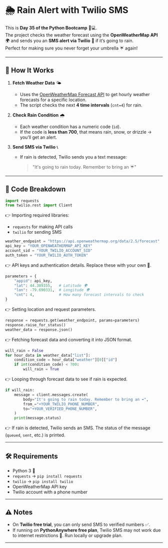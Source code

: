 # 🌦️ Rain Alert with Twilio SMS

This is **Day 35 of the Python Bootcamp** 🐍💻.  
The project checks the weather forecast using the **OpenWeatherMap API** 🌍 and sends you an **SMS alert via Twilio** 📲 if it’s going to rain.  
Perfect for making sure you never forget your umbrella ☔ again!

---

## 🚀 How It Works

1. **Fetch Weather Data** 🌤️

   - Uses the [OpenWeatherMap Forecast API](https://openweathermap.org/forecast5) to get hourly weather forecasts for a specific location.
   - The script checks the next **4 time intervals** (`cnt=4`) for rain.

2. **Check Rain Condition** 🌧️

   - Each weather condition has a numeric code (`id`).
   - If the code is **less than 700**, that means rain, snow, or drizzle → you’ll get an alert.

3. **Send SMS via Twilio** 📞
   - If rain is detected, Twilio sends you a text message:
     > "It's going to rain today. Remember to bring an ☔"

---

## 📂 Code Breakdown

```python
import requests
from twilio.rest import Client
```

👉 Importing required libraries:

- `requests` for making API calls
- `twilio` for sending SMS

```python
weather_endpoint = "https://api.openweathermap.org/data/2.5/forecast"
api_key = "YOUR_OPENWEATHERMAP_API_KEY"
account_sid = "YOUR_TWILIO_ACCOUNT_SID"
auth_token = "YOUR_TWILIO_AUTH_TOKEN"
```

👉 API keys and authentication details. Replace these with your own 🔑.

```python
parameters = {
    "appid": api_key,
    "lat": 44.389355,   # Latitude 🌍
    "lon": -79.690331,  # Longitude 🌍
    "cnt": 4,           # How many forecast intervals to check
}
```

👉 Setting location and request parameters.

```python
response = requests.get(weather_endpoint, params=parameters)
response.raise_for_status()
weather_data = response.json()
```

👉 Fetching forecast data and converting it into JSON format.

```python
will_rain = False
for hour_data in weather_data["list"]:
    condition_code = hour_data["weather"][0]["id"]
    if int(condition_code) < 700:
        will_rain = True
```

👉 Looping through forecast data to see if rain is expected.

```python
if will_rain:
    message = client.messages.create(
        body="It's going to rain today. Remember to bring an ☔",
        from_="+YOUR_TWILIO_PHONE_NUMBER",
        to="+YOUR_VERIFIED_PHONE_NUMBER",
    )
    print(message.status)
```

👉 If rain is detected, Twilio sends an SMS. The status of the message (`queued`, `sent`, etc.) is printed.

---

## 🛠️ Requirements

- Python 3 🐍
- `requests` → `pip install requests`
- `twilio` → `pip install twilio`
- OpenWeatherMap API key
- Twilio account with a phone number

---

## ⚠️ Notes

- On **Twilio free trial**, you can only send SMS to verified numbers ✅.
- If running on **PythonAnywhere free plan**, Twilio SMS may not work due to internet restrictions 🚫. Run locally or upgrade plan.

---
